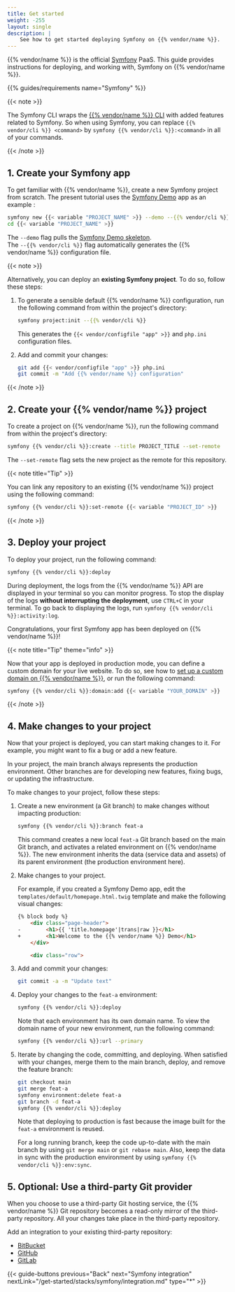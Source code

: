 ```yaml
---
title: Get started
weight: -255
layout: single
description: |
    See how to get started deploying Symfony on {{% vendor/name %}}.
---
```


{{% vendor/name %}} is the official [Symfony](https://symfony.com/) PaaS.
This guide provides instructions for deploying, and working with, Symfony on {{% vendor/name %}}.

{{% guides/requirements name="Symfony" %}}

{{< note >}}

The Symfony CLI wraps the [{{% vendor/name %}} CLI](/administration/cli/_index.md) with added features related to Symfony.
So when using Symfony, you can replace `{{% vendor/cli %}} <command>` by `symfony {{% vendor/cli %}}:<command>` in all of your commands.

{{< /note >}}

## 1. Create your Symfony app

To get familiar with {{% vendor/name %}}, create a new Symfony project from scratch.
The present tutorial uses the [Symfony Demo](https://symfony.com/doc/current/setup.html#the-symfony-demo-application) app as an example :

```bash {location="Terminal"}
symfony new {{< variable "PROJECT_NAME" >}} --demo --{{% vendor/cli %}}
cd {{< variable "PROJECT_NAME" >}}
```

The `--demo` flag pulls the [Symfony Demo skeleton](https://github.com/symfony/demo).</br>
The `--{{% vendor/cli %}}` flag automatically generates the {{% vendor/name %}} configuration file.

{{< note >}}

Alternatively, you can deploy an **existing Symfony project**.
To do so, follow these steps:

1. To generate a sensible default {{% vendor/name %}} configuration,
   run the following command from within the project's directory:

   ```bash {location="Terminal"}
   symfony project:init --{{% vendor/cli %}}
   ```

   This generates the `{{< vendor/configfile "app" >}}` and `php.ini` configuration files.

2. Add and commit your changes:

   ```bash {location="Terminal"}
   git add {{< vendor/configfile "app" >}} php.ini
   git commit -m "Add {{% vendor/name %}} configuration"
   ```

{{< /note >}}

## 2. Create your {{% vendor/name %}} project

To create a project on {{% vendor/name %}}, run the following command from within the project's directory:

```bash {location="Terminal"}
symfony {{% vendor/cli %}}:create --title PROJECT_TITLE --set-remote
```

The `--set-remote` flag sets the new project as the remote for this repository.

{{< note title="Tip" >}}

You can link any repository to an existing {{% vendor/name %}} project using the following command:

```bash {location="Terminal"}
symfony {{% vendor/cli %}}:set-remote {{< variable "PROJECT_ID" >}}
```

{{< /note >}}

## 3. Deploy your project

To deploy your project, run the following command:

```bash {location="Terminal"}
symfony {{% vendor/cli %}}:deploy
```

During deployment, the logs from the {{% vendor/name %}} API are displayed in your terminal so you can monitor progress.
To stop the display of the logs **without interrupting the deployment**,
use `CTRL+C` in your terminal.
To go back to displaying the logs, run `symfony {{% vendor/cli %}}:activity:log`.

Congratulations, your first Symfony app has been deployed on {{% vendor/name %}}!

{{< note title="Tip" theme="info" >}}

Now that your app is deployed in production mode,
you can define a custom domain for your live website.
To do so, see how to [set up a custom domain on {{% vendor/name %}}](/administration/web/configure-project.html#domains),
or run the following command:

```bash {location="Terminal"}
symfony {{% vendor/cli %}}:domain:add {{< variable "YOUR_DOMAIN" >}}
```

{{< /note >}}

## 4. Make changes to your project

Now that your project is deployed, you can start making changes to it.
For example, you might want to fix a bug or add a new feature.

In your project, the main branch always represents the production environment.
Other branches are for developing new features, fixing bugs, or updating the infrastructure.

To make changes to your project, follow these steps:

1. Create a new environment (a Git branch) to make changes without impacting production:

   ```bash {location="Terminal"}
   symfony {{% vendor/cli %}}:branch feat-a
   ```

   This command creates a new local `feat-a` Git branch based on the main Git branch,
   and activates a related environment on {{% vendor/name %}}.
   The new environment inherits the data (service data and assets) of its parent environment (the production environment here).

2. Make changes to your project.

   For example, if you created a Symfony Demo app,
   edit the `templates/default/homepage.html.twig` template and make the following visual changes:

   ```html {location="templates/default/homepage.html.twig"}
   {% block body %}
       <div class="page-header">
   -        <h1>{{ 'title.homepage'|trans|raw }}</h1>
   +        <h1>Welcome to the {{% vendor/name %}} Demo</h1>
       </div>

       <div class="row">

   ```

3. Add and commit your changes:

   ```bash {location="Terminal"}
   git commit -a -m "Update text"
   ```

4. Deploy your changes to the `feat-a` environment:

   ```bash {location="Terminal"}
   symfony {{% vendor/cli %}}:deploy
   ```
   
   Note that each environment has its own domain name.
   To view the domain name of your new environment, run the following command:

   ```bash {location="Terminal"}
   symfony {{% vendor/cli %}}:url --primary
   ```

5. Iterate by changing the code, committing, and deploying.
   When satisfied with your changes, merge them to the main branch, deploy,
   and remove the feature branch:

   ```bash {location="Terminal"}
   git checkout main
   git merge feat-a
   symfony environment:delete feat-a
   git branch -d feat-a
   symfony {{% vendor/cli %}}:deploy
   ```

   Note that deploying to production is fast because the image built for the `feat-a` environment is reused.

   For a long running branch, keep the code up-to-date with the main branch by using `git merge main` or `git rebase main`.
   Also, keep the data in sync with the production environment by using `symfony {{% vendor/cli %}}:env:sync`.

## 5. Optional: Use a third-party Git provider

When you choose to use a third-party Git hosting service,
the {{% vendor/name %}} Git repository becomes a read-only mirror of the third-party repository.
All your changes take place in the third-party repository.

Add an integration to your existing third-party repository:

- [BitBucket](/integrations/source/bitbucket.md)
- [GitHub](/integrations/source/github.md)
- [GitLab](/integrations/source/gitlab.md)

{{< guide-buttons previous="Back" next="Symfony integration" nextLink="/get-started/stacks/symfony/integration.md" type="*" >}}
